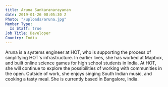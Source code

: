 ```yaml
---
title: Aruna Sankaranarayanan
date: 2019-01-26 08:05:30 Z
Photo: "/uploads/aruna.jpg"
Member Type:
  Is Staff: true
Job Title: Developer
Country: India
---
```


Aruna is a systems engineer at HOT, who is supporting the process of simplifying
 HOT's infrastructure. In earlier lives, she has worked at Mapbox, and
 built online science games for high school students in India. At HOT, she will
 continue to explore the possibilities of working with communities in the open.
 Outside of work, she enjoys singing South Indian music, and cooking a tasty meal.
 She is currently based in Bangalore, India.
